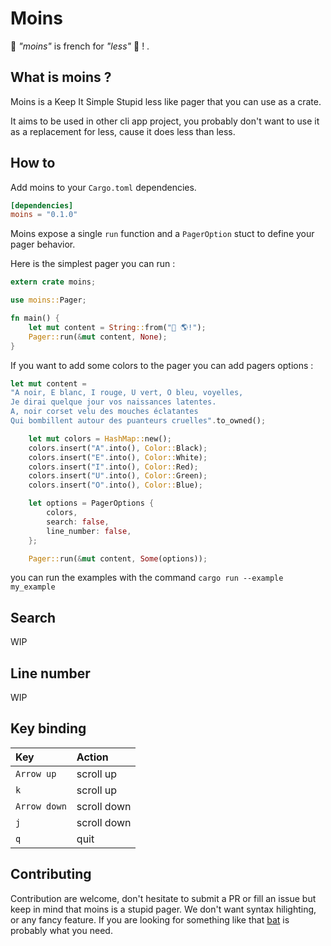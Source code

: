 # Moins
🥖 *"moins"* is french for *"less"* 🥖 ! .

## What is moins ?

Moins is a Keep It Simple Stupid less like pager that you can use as a crate.

It aims to be used in other cli app project, you probably don't want to use it as a replacement for less, cause it does less than less.

## How to

Add moins to your `Cargo.toml` dependencies.

```toml
[dependencies]
moins = "0.1.0"
```

Moins expose a single `run` function and a `PagerOption` stuct to define your pager behavior.

Here is the simplest pager you can run :

```rust
extern crate moins;

use moins::Pager;

fn main() {
    let mut content = String::from("👋 🌎!");
    Pager::run(&mut content, None);
}
```

If you want to add some colors to the pager you can add pagers options :

```rust
let mut content =
"A noir, E blanc, I rouge, U vert, O bleu, voyelles,
Je dirai quelque jour vos naissances latentes.
A, noir corset velu des mouches éclatantes
Qui bombillent autour des puanteurs cruelles".to_owned();

    let mut colors = HashMap::new();
    colors.insert("A".into(), Color::Black);
    colors.insert("E".into(), Color::White);
    colors.insert("I".into(), Color::Red);
    colors.insert("U".into(), Color::Green);
    colors.insert("O".into(), Color::Blue);

    let options = PagerOptions {
        colors,
        search: false,
        line_number: false,
    };

    Pager::run(&mut content, Some(options));
```

you can run the examples with the command `cargo run --example my_example`

## Search

WIP

## Line number

WIP

## Key binding

| Key | Action |
|:--  | :---   |
| `Arrow up` | scroll up |
| `k` | scroll up |
| `Arrow down` | scroll down |
| `j` | scroll down |
| `q` | quit |

## Contributing

Contribution are welcome, don't hesitate to submit a PR or fill an issue but keep in mind that moins is a stupid pager. We don't want syntax hilighting, or any fancy feature. If you are looking for something like that [bat](https://github.com/sharkdp/bat) is probably what you need.



